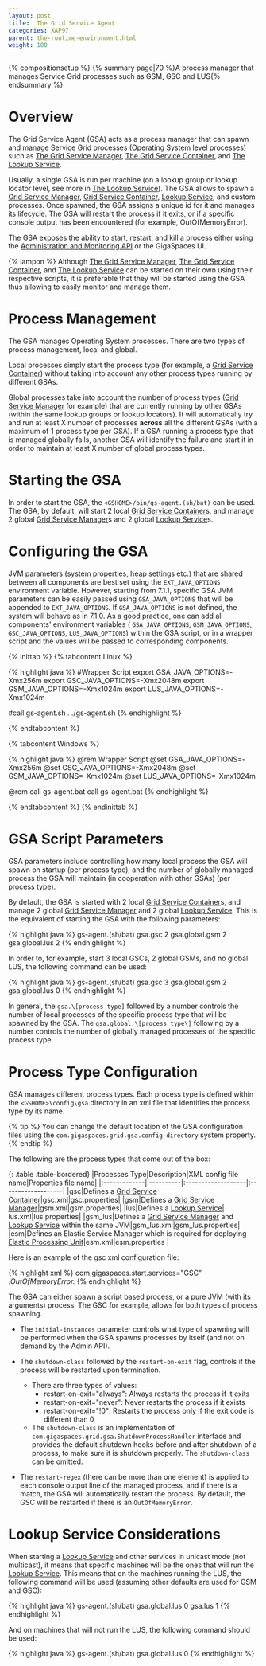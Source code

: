 ```yaml
---
layout: post
title:  The Grid Service Agent
categories: XAP97
parent: the-runtime-environment.html
weight: 100
---
```


{% compositionsetup %}
{% summary page|70 %}A process manager that manages Service Grid processes such as GSM, GSC and LUS{% endsummary %}

# Overview

The Grid Service Agent (GSA) acts as a process manager that can spawn and manage Service Grid processes (Operating System level processes) such as [The Grid Service Manager](./the-grid-service-manager.html), [The Grid Service Container](./the-grid-service-container.html), and [The Lookup Service](./the-lookup-service.html).

Usually, a single GSA is run per machine (on a lookup group or lookup locator level, see more in  [The Lookup Service](./the-lookup-service.html)). The GSA allows to spawn a [Grid Service Manager](./the-grid-service-manager.html), [Grid Service Container](./the-grid-service-container.html), [Lookup Service](./the-lookup-service.html), and custom processes. Once spawned, the GSA assigns a unique id for it and manages its lifecycle. The GSA will restart the process if it exits, or if a specific console output has been encountered (for example, OutOfMemoryError).

The GSA exposes the ability to start, restart, and kill a process either using the [Administration and Monitoring API](./administration-and-monitoring-api.html) or the GigaSpaces UI.

{% lampon %} Although [The Grid Service Manager](./the-grid-service-manager.html), [The Grid Service Container](./the-grid-service-container.html), and [The Lookup Service](./the-lookup-service.html) can be started on their own using their respective scripts, it is preferable that they will be started using the GSA thus allowing to easily monitor and manage them.

# Process Management

The GSA manages Operating System processes. There are two types of process management, local and global.

Local processes simply start the process type (for example, a [Grid Service Container](./the-grid-service-container.html)) without taking into account any other process types running by different GSAs.

Global processes take into account the number of process types ([Grid Service Manager](./the-grid-service-manager.html) for example) that are currently running by other GSAs (within the same lookup groups or lookup locators). It will automatically try and run at least X number of processes **across** all the different GSAs (with a maximum of 1 process type per GSA). If a GSA running a process type that is managed globally fails, another GSA will identify the failure and start it in order to maintain at least X number of global process types.

# Starting the GSA

In order to start the GSA, the `<GSHOME>/bin/gs-agent.(sh/bat)` can be used. The GSA, by default, will start 2 local [Grid Service Container](./the-grid-service-container.html)s, and manage 2 global [Grid Service Manager](./the-grid-service-manager.html)s and 2 global [Lookup Service](./the-lookup-service.html)s.

# Configuring the GSA

JVM parameters (system properties, heap settings etc.) that are shared between all components are best set using the `EXT_JAVA_OPTIONS` environment variable. However, starting from 7.1.1, specific GSA JVM parameters can be easily passed using `GSA_JAVA_OPTIONS` that will be appended to `EXT_JAVA_OPTIONS`. If `GSA_JAVA_OPTIONS` is not defined, the system will behave as in 7.1.0. As a good practice, one can add all components' environment variables ( `GSA_JAVA_OPTIONS`, `GSM_JAVA_OPTIONS`, `GSC_JAVA_OPTIONS`, `LUS_JAVA_OPTIONS`) within the GSA script, or in a wrapper script and the values will be passed to corresponding components.

{% inittab %}
{% tabcontent Linux %}

{% highlight java %}
#Wrapper Script
export GSA_JAVA_OPTIONS=-Xmx256m
export GSC_JAVA_OPTIONS=-Xmx2048m
export GSM_JAVA_OPTIONS=-Xmx1024m
export LUS_JAVA_OPTIONS=-Xmx1024m

#call gs-agent.sh
. ./gs-agent.sh
{% endhighlight %}

{% endtabcontent %}

{% tabcontent Windows %}

{% highlight java %}
@rem Wrapper Script
@set GSA_JAVA_OPTIONS=-Xmx256m
@set GSC_JAVA_OPTIONS=-Xmx2048m
@set GSM_JAVA_OPTIONS=-Xmx1024m
@set LUS_JAVA_OPTIONS=-Xmx1024m

@rem call gs-agent.bat
call gs-agent.bat
{% endhighlight %}

{% endtabcontent %}
{% endinittab %}

# GSA Script Parameters

GSA parameters include controlling how many local process the GSA will spawn on startup (per process type), and the number of globally managed process the GSA will maintain (in cooperation with other GSAs) (per process type).

By default, the GSA is started with 2 local [Grid Service Container](./the-grid-service-container.html)s, and manage 2 global [Grid Service Manager](./the-grid-service-manager.html) and 2 global [Lookup Service](./the-lookup-service.html). This is the equivalent of starting the GSA with the following parameters:

{% highlight java %}
gs-agent.(sh/bat) gsa.gsc 2 gsa.global.gsm 2 gsa.global.lus 2
{% endhighlight %}

In order to, for example, start 3 local GSCs, 2 global GSMs, and no global LUS, the following command can be used:

{% highlight java %}
gs-agent.(sh/bat) gsa.gsc 3 gsa.global.gsm 2 gsa.global.lus 0
{% endhighlight %}

In general, the `gsa.\[process type]` followed by a number controls the number of local processes of the specific process type that will be spawned by the GSA. The `gsa.global.\[process type\]` following by a number controls the number of globally managed processes of the specific process type.

# Process Type Configuration

GSA manages different process types. Each process type is defined within the `<GSHOME>\config\gsa` directory in an xml file that identifies the process type by its name.

{% tip %}
You can change the default location of the GSA configuration files using the `com.gigaspaces.grid.gsa.config-directory` system property.
{% endtip %}

The following are the process types that come out of the box:

{: .table .table-bordered}
|Processes Type|Description|XML config file name|Properties file name|
|:-------------|:----------|:-------------------|:-------------------|
|gsc|Defines a [Grid Service Container](./the-grid-service-container.html)|gsc.xml|gsc.properties|
|gsm|Defines a [Grid Service Manager](./the-grid-service-manager.html)|gsm.xml|gsm.properties|
|lus|Defines a [Lookup Service](./the-lookup-service.html)| lus.xml|lus.properties|
|gsm\_lus|Defines a [Grid Service Manager](./the-grid-service-manager.html) and [Lookup Service](./the-lookup-service.html) within the same JVM|gsm\_lus.xml|gsm_lus.properties|
|esm|Defines an Elastic Service Manager which is required for deploying [Elastic Processing Unit](./elastic-processing-unit.html)|esm.xml|esm.properties |

Here is an example of the gsc xml configuration file:

{% highlight xml %}
<process initial-instances="script" shutdown-class="com.gigaspaces.grid.gsa.GigaSpacesShutdownProcessHandler" restart-on-exit="always">
    <script enable="true" work-dir="${com.gs.home}/bin"
            windows="${com.gs.home}/bin/gsc.bat"
            unix="${com.gs.home}/bin/gsc.sh">
        <argument></argument>
    </script>
    <vm enable="true" work-dir="${com.gs.home}/bin"
        main-class="com.gigaspaces.start.SystemBoot">
        <input-argument></input-argument>
        <argument>com.gigaspaces.start.services="GSC"</argument>
    </vm>
    <restart-regex>.*OutOfMemoryError.*</restart-regex>
</process>
{% endhighlight %}

The GSA can either spawn a script based process, or a pure JVM (with its arguments) process. The GSC for example, allows for both types of process spawning.

- The `initial-instances` parameter controls what type of spawning will be performed when the GSA spawns processes by itself (and not on demand by the Admin API).
- The `shutdown-class` followed by the `restart-on-exit` flag, controls if the process will be restarted upon termination.
    - There are three types of values:
        - restart-on-exit="always": Always restarts the process if it exits
        - restart-on-exit="never": Never restarts the process if it exists
        - restart-on-exit="!0": Restarts the process only if the exit code is different than 0
    - The `shutdown-class` is an implementation of `com.gigaspaces.grid.gsa.ShutdownProcessHandler` interface and provides the default shutdown hooks before and after shutdown of a process, to make sure it is shutdown properly. The `shutdown-class` can be omitted.

- The `restart-regex` (there can be more than one element) is applied to each console output line of the managed process, and if there is a match, the GSA will automatically restart the process. By default, the GSC will be restarted if there is an `OutOfMemoryError`.

# Lookup Service Considerations

When starting a [Lookup Service](./the-lookup-service.html) and other services in unicast mode (not multicast), it means that specific machines will be the ones that will run the [Lookup Service](./the-lookup-service.html). This means that on the machines running the LUS, the following command will be used (assuming other defaults are used for GSM and GSC):

{% highlight java %}
gs-agent.(sh/bat) gsa.global.lus 0 gsa.lus 1
{% endhighlight %}

And on machines that will not run the LUS, the following command should be used:

{% highlight java %}
gs-agent.(sh/bat) gsa.global.lus 0
{% endhighlight %}

